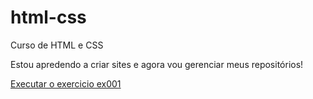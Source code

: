 # html-css
 Curso de HTML e CSS
 
 Estou  apredendo a criar sites e agora vou gerenciar meus repositórios!


 <a href= "https://rafaelgomeshtml.github.io/html-css/exercicios/ex001/index.html"> Executar o exercicio ex001 </a>